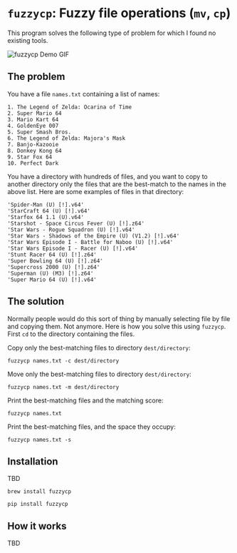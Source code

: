 # `fuzzycp`: Fuzzy file operations (`mv`, `cp`) 

This program solves the following type of problem for which I found no existing tools. 

![fuzzycp Demo GIF](demo.gif)

## The problem

You have a file `names.txt` containing a list of names:

```
1. The Legend of Zelda: Ocarina of Time
2. Super Mario 64
3. Mario Kart 64
4. GoldenEye 007
5. Super Smash Bros.
6. The Legend of Zelda: Majora's Mask
7. Banjo-Kazooie
8. Donkey Kong 64
9. Star Fox 64
10. Perfect Dark
```

You have a directory with hundreds of files, and you want to copy to another directory only the files that are the best-match to the names in the above list. Here are some examples of files in that directory:

```
'Spider-Man (U) [!].v64'
'StarCraft 64 (U) [!].v64'
'Starfox 64 1.1 (U).v64'                                                                           'Starshot - Space Circus Fever (U) [!].z64'
'Star Wars - Rogue Squadron (U) [!].v64'
'Star Wars - Shadows of the Empire (U) (V1.2) [!].v64'
'Star Wars Episode I - Battle for Naboo (U) [!].v64'
'Star Wars Episode I - Racer (U) [!].v64'
'Stunt Racer 64 (U) [!].z64'
'Super Bowling 64 (U) [!].z64'
'Supercross 2000 (U) [!].z64'
'Superman (U) (M3) [!].z64'
'Super Mario 64 (U) [!].v64'
```

## The solution

Normally people would do this sort of thing by manually selecting file by file and copying them. Not anymore. Here is how you solve this using `fuzzycp`. First `cd` to the directory containing the files.

Copy only the best-matching files to directory `dest/directory`:

    fuzzycp names.txt -c dest/directory

Move only the best-matching files to directory `dest/directory`:

    fuzzycp names.txt -m dest/directory

Print the best-matching files and the matching score:

    fuzzycp names.txt 

Print the best-matching files, and the space they occupy:

    fuzzycp names.txt -s


## Installation

TBD

```shell
brew install fuzzycp

pip install fuzzycp
```

## How it works

TBD
